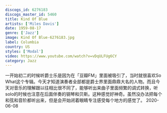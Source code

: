 ```yaml
---
discogs_id: 6276183
discogs_master_id: 5460
title: Kind Of Blue
artists: ['Miles Davis']
date: 1959-08-17
genre: ['Jazz']
image: Kind Of Blue-6276183.jpg
label: Columbia
country: US
styles: ['Modal']
video: https://www.youtube.com/watch?v=vDqULFUg6CY
category: Jazz
---
```


一开始初二的时候听爵士乐是因为在「豆瓣FM」里面被吸引了，当时就很喜欢So What这个专辑。今天才知道演奏者全部都是爵士界里面鼎鼎大名的人物。而且今天对音乐的理解跟以往相比很不同了，能够听出来曲子里面频繁的调式转换，听solo的时候也注意在后面伴奏的钢琴和贝斯。这种感觉好神奇。虽然没办法把每个和弦和音阶都听出来，但是会开始闭着眼睛专注感受每个地方的感觉了。
<time>2020-06-08</time>